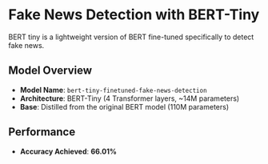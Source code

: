 # Fake News Detection with BERT-Tiny

BERT tiny is a lightweight version of BERT fine-tuned specifically to detect fake news.

## Model Overview

- **Model Name**: `bert-tiny-finetuned-fake-news-detection`
- **Architecture**: BERT-Tiny (4 Transformer layers, ~14M parameters)
- **Base**: Distilled from the original BERT model (110M parameters)

## Performance

- **Accuracy Achieved**: **66.01%**

